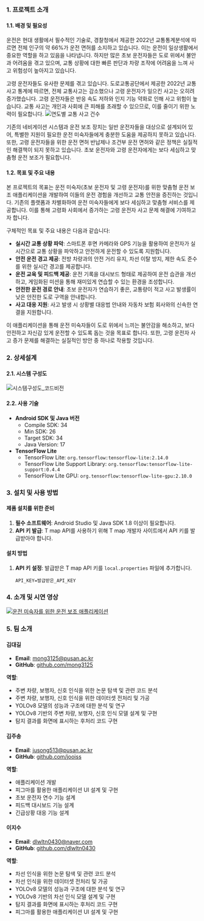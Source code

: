### 1. 프로젝트 소개
#### 1.1. 배경 및 필요성
운전은 현대 생활에서 필수적인 기술로, 경찰청에서 제공한 2022년 교통통계분석에 따르면 전체 인구의 약 66%가 운전 면허를 소지하고 있습니다. 이는 운전이 일상생활에서 중요한 역할을 하고 있음을 나타냅니다. 하지만 많은 초보 운전자들은 도로 위에서 불안과 어려움을 겪고 있으며, 교통 상황에 대한 빠른 판단과 차량 조작에 어려움을 느껴 사고 위험성이 높아지고 있습니다. 

고령 운전자들도 유사한 문제를 겪고 있습니다. 도로교통공단에서 제공한 2022년 교통사고 통계에 따르면, 전체 교통사고는 감소했으나 고령 운전자가 일으킨 사고는 오히려 증가했습니다. 고령 운전자들은 반응 속도 저하와 인지 기능 약화로 인해 사고 위험이 높습니다. 교통 사고는 개인과 사회에 큰 피해를 초래할 수 있으므로, 이를 줄이기 위한 노력이 필요합니다.
![연도별 교통 사고 건수](https://github.com/user-attachments/assets/7da6d111-625a-4481-b094-51ca5fc632ce)

기존의 네비게이션 시스템과 운전 보조 장치는 일반 운전자들을 대상으로 설계되어 있어, 특별한 지원이 필요한 운전 미숙자들에게 충분한 도움을 제공하지 못하고 있습니다. 또한, 고령 운전자들을 위한 운전 면허 반납제나 조건부 운전 면허와 같은 정책은 실질적인 해결책이 되지 못하고 있습니다. 초보 운전자와 고령 운전자에게는 보다 세심하고 맞춤형 운전 보조가 필요합니다.

#### 1.2. 목표 및 주요 내용
본 프로젝트의 목표는 운전 미숙자(초보 운전자 및 고령 운전자)를 위한 맞춤형 운전 보조 애플리케이션을 개발하여 이들의 운전 경험을 개선하고 교통 안전을 증진하는 것입니다. 기존의 플랫폼과 차별화하여 운전 미숙자들에게 보다 세심하고 맞춤형 서비스를 제공합니다. 이를 통해 고령화 사회에서 증가하는 고령 운전자 사고 문제 해결에 기여하고자 합니다.

구체적인 목표 및 주요 내용은 다음과 같습니다:
- **실시간 교통 상황 파악**: 스마트폰 후면 카메라와 GPS 기능을 활용하여 운전자가 실시간으로 교통 상황을 파악하고 안전하게 운전할 수 있도록 지원합니다.
- **안전 운전 경고 제공**: 전방 차량과의 안전 거리 유지, 차선 이탈 방지, 제한 속도 준수를 위한 실시간 경고를 제공합니다.
- **운전 교육 및 피드백 제공**: 운전 기록을 대시보드 형태로 제공하여 운전 습관을 개선하고, 게임화된 미션을 통해 재미있게 연습할 수 있는 환경을 조성합니다.
- **안전한 운전 경로 안내**: 초보 운전자가 연습하기 좋은, 교통량이 적고 사고 발생률이 낮은 안전한 도로 구역을 안내합니다.
- **사고 대응 지원**: 사고 발생 시 상황별 대응법 안내와 자동차 보험 회사와의 신속한 연결을 지원합니다.

이 애플리케이션을 통해 운전 미숙자들이 도로 위에서 느끼는 불안감을 해소하고, 보다 안전하고 자신감 있게 운전할 수 있도록 돕는 것을 목표로 합니다. 또한, 고령 운전자 사고 증가 문제를 해결하는 실질적인 방안 중 하나로 작용할 것입니다.

### 2. 상세설계
#### 2.1. 시스템 구성도
![시스템구성도_코드비전](https://github.com/user-attachments/assets/08a0b965-7882-4c98-952d-893c52f09297)

#### 2.2. 사용 기술
- **Android SDK 및 Java 버전**
  - Compile SDK: 34
  - Min SDK: 26
  - Target SDK: 34
  - Java Version: 17
- **TensorFlow Lite**
  - TensorFlow Lite: `org.tensorflow:tensorflow-lite:2.14.0`
  - TensorFlow Lite Support Library: `org.tensorflow:tensorflow-lite-support:0.4.4`
  - TensorFlow Lite GPU: `org.tensorflow:tensorflow-lite-gpu:2.10.0`

### 3. 설치 및 사용 방법

#### 제품 설치를 위한 준비
1. **필수 소프트웨어**: Android Studio 및 Java SDK 1.8 이상이 필요합니다.
2. **API 키 발급**: T map API를 사용하기 위해 T map 개발자 사이트에서 API 키를 발급받아야 합니다.

#### 설치 방법
1. **API 키 설정**: 발급받은 T map API 키를 `local.properties` 파일에 추가합니다.
   ```properties
   API_KEY=발급받은_API_KEY

### 4. 소개 및 시연 영상
[![운전 미숙자를 위한 운전 보조 애플리케이션](https://img.youtube.com/vi/B24bSNfnOq8/0.jpg)](https://youtu.be/B24bSNfnOq8)

### 5. 팀 소개
#### 김대길
- **Email**: mong3125@pusan.ac.kr
- **GitHub**: [github.com/mong3125](https://github.com/mong3125)

**역할**:
- 주변 차량, 보행자, 신호 인식을 위한 논문 탐색 및 관련 코드 분석
- 주변 차량, 보행자, 신호 인식을 위한 데이터셋 전처리 및 가공
- YOLOv8 모델의 성능과 구조에 대한 분석 및 연구
- YOLOv8 기반의 주변 차량, 보행자, 신호 인식 모델 설계 및 구현
- 탐지 결과를 화면에 표시하는 후처리 코드 구현

#### 김주송
- **Email**: jusong513@pusan.ac.kr
- **GitHub**: [github.com/jooiss](https://github.com/jooiss)

**역할**:
- 애플리케이션 개발
- 피그마를 활용한 애플리케이션 UI 설계 및 구현
- 초보 운전자 연수 기능 설계
- 피드백 대시보드 기능 설계
- 긴급상황 대응 기능 설계

#### 이지수
- **Email**: dlwltn0430@naver.com
- **GitHub**: [github.com/dlwltn0430](https://github.com/dlwltn0430)

**역할**:
- 차선 인식을 위한 논문 탐색 및 관련 코드 분석
- 차선 인식을 위한 데이터셋 전처리 및 가공
- YOLOv8 모델의 성능과 구조에 대한 분석 및 연구
- YOLOv8 기반의 차선 인식 모델 설계 및 구현
- 탐지 결과를 화면에 표시하는 후처리 코드 구현
- 피그마를 활용한 애플리케이션 UI 설계 및 구현
